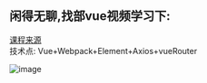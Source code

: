## 闲得无聊,找部vue视频学习下:
[ 课程来源 ]( https://jspang.com/post/vuedemo.html#toc-e35 )   <br/>
技术点:  Vue+Webpack+Element+Axios+vueRouter

![image](https://github.com/pheromone/order_pos/blob/master/result.gif) <br/>
